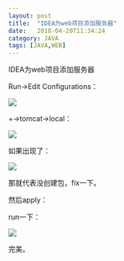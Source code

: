 ```yaml
---
layout: post
title:  "IDEA为web项目添加服务器"
date:   2018-04-20T11:34:24
category: JAVA
tags: [JAVA,WEB]
---
```


IDEA为web项目添加服务器

<p>Run-&gt;Edit Configurations：</p><p><img src="https://ismy1.oss-cn-qingdao.aliyuncs.com/blog/1524148207702.png"/></p><p>+-&gt;tomcat-&gt;local：</p><p><img src="https://ismy1.oss-cn-qingdao.aliyuncs.com/blog/1524148211382.png"/></p><p>如果出现了：</p><p><img src="https://ismy1.oss-cn-qingdao.aliyuncs.com/blog/1524148270599.png"/></p><p>那就代表没创建包，fix一下。</p><p>然后apply：</p><p>run一下：</p><p><img src="https://ismy1.oss-cn-qingdao.aliyuncs.com/blog/1524148340269.png"/></p><p>完美。<br/></p>